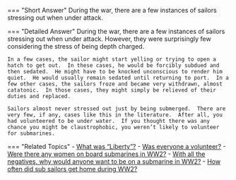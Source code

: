 
=== "Short Answer"
    During the war, there are a few instances of sailors stressing out when under attack.

=== "Detailed Answer"
    During the war, there are a few instances of sailors stressing out when under attack.  However, they were surprisingly few considering the stress of being depth charged.

    In a few cases, the sailor might start yelling or trying to open a hatch to get out.  In these cases, he would be forcibly subdued and then sedated.  He might have to be knocked unconscious to render him quiet.  He would usually remain sedated until returning to port.  In a few other cases, the sailors froze and became very withdrawn, almost catatonic.  In those cases, they might simply be relieved of their duties and replaced.

    Sailors almost never stressed out just by being submerged.  There are very few, if any, cases like this in the literature.  After all, you had volunteered to be under water.  If you thought there was any chance you might be claustrophobic, you weren’t likely to volunteer for submarines.

=== "Related Topics"
    - [What was “Liberty”?](../FAQs/what-was-liberty.md)
    - [Was everyone a volunteer?](../FAQs/was-everyone-a-volunteer.md)
    - [Were there any women on board submarines in WW2?](../FAQs/were-there-any-women-on-board-submarines-in-ww2.md)
    - [With all the negatives, why would anyone want to be on a submarine in WW2?](../FAQs/with-all-the-negatives-why-would-anyone-want-to-be-on-a-submarine-in-ww2.md)
    - [How often did sub sailors get home during WW2?](../FAQs/how-often-did-sub-sailors-get-home-during-ww2.md)

